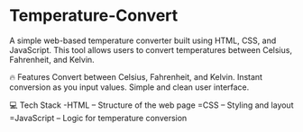 # Temperature-Convert
   A simple web-based temperature converter built using HTML, CSS, and JavaScript. This tool allows users to convert temperatures between Celsius, Fahrenheit, and Kelvin.

🔥 Features
  Convert between Celsius, Fahrenheit, and Kelvin.
  Instant conversion as you input values.
  Simple and clean user interface.

💻 Tech Stack
 -HTML – Structure of the web page
 =CSS – Styling and layout
 =JavaScript – Logic for temperature conversion

